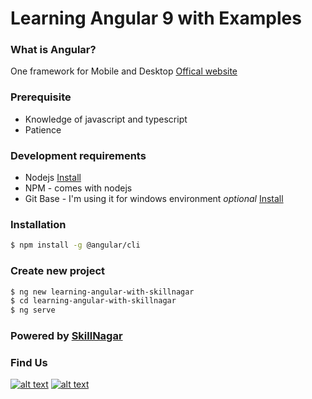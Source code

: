 # Learning Angular 9 with Examples

### What is Angular?
One framework for Mobile and Desktop [Offical website](http://angular.io/)

### Prerequisite 
- Knowledge of javascript and typescript
- Patience

### Development requirements 
- Nodejs [Install](https://nodejs.org/en/download/)
- NPM - comes with nodejs
- Git Base - I'm using it for windows environment *optional* [Install](https://git-scm.com/downloads)

### Installation

```sh
$ npm install -g @angular/cli
```

### Create new project

```sh
$ ng new learning-angular-with-skillnagar
$ cd learning-angular-with-skillnagar
$ ng serve
```
### Powered by [SkillNagar](https://skillnagar.com)

### Find Us
[![alt text][2.1]][2] [![alt text][6.1]][6]

[2.1]: http://i.imgur.com/P3YfQoD.png (facebook icon with padding)
[6.1]: http://i.imgur.com/0o48UoR.png (github icon with padding)

[2]: http://www.facebook.com/skillnagar
[6]: http://www.github.com/skillnagar